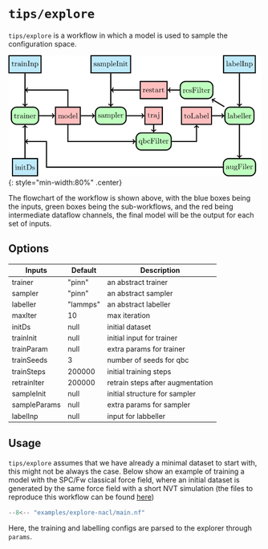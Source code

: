 #  `tips/explore`

`tips/explore` is a workflow in which a model is used to sample the
configuration space.

![](explore.svg){: style="min-width:80%" .center}

The flowchart of the workflow is shown above, with the blue boxes being the
inputs, green boxes being the sub-workflows, and the red being intermediate
dataflow channels, the final model will be the output for each set of inputs.

## Options

| Inputs       | Default  | Description                      |
|--------------|----------|----------------------------------|
| trainer      | "pinn"   | an abstract trainer              |
| sampler      | "pinn"   | an abstract sampler              |
| labeller     | "lammps" | an abstract labeller             |
| maxIter      | 10       | max iteration                    |
| initDs       | null     | initial dataset                  |
| trainInit    | null     | initial input for trainer        |
| trainParam   | null     | extra params for trainer         |
| trainSeeds   | 3        | number of seeds for qbc          |
| trainSteps   | 200000   | initial training steps           |
| retrainIter  | 200000   | retrain steps after augmentation |
| sampleInit   | null     | initial structure for sampler    |
| sampleParams | null     | extra params for sampler         |
| labelInp     | null     | input for labbeller              |


## Usage

`tips/explore` assumes that we have already a minimal dataset to start with,
this might not be always the case. Below show an example of training a model
with the SPC/Fw classical force field, where an initial dataset is generated by
the same force field with a short NVT simulation (the files to reproduce this
workflow can be found
[here](https://github.com/yqshao/tips/tree/master/examples/explore-nacl))

```groovy
--8<-- "examples/explore-nacl/main.nf"
```

Here, the training and labelling configs are parsed to the explorer through
`params`.
